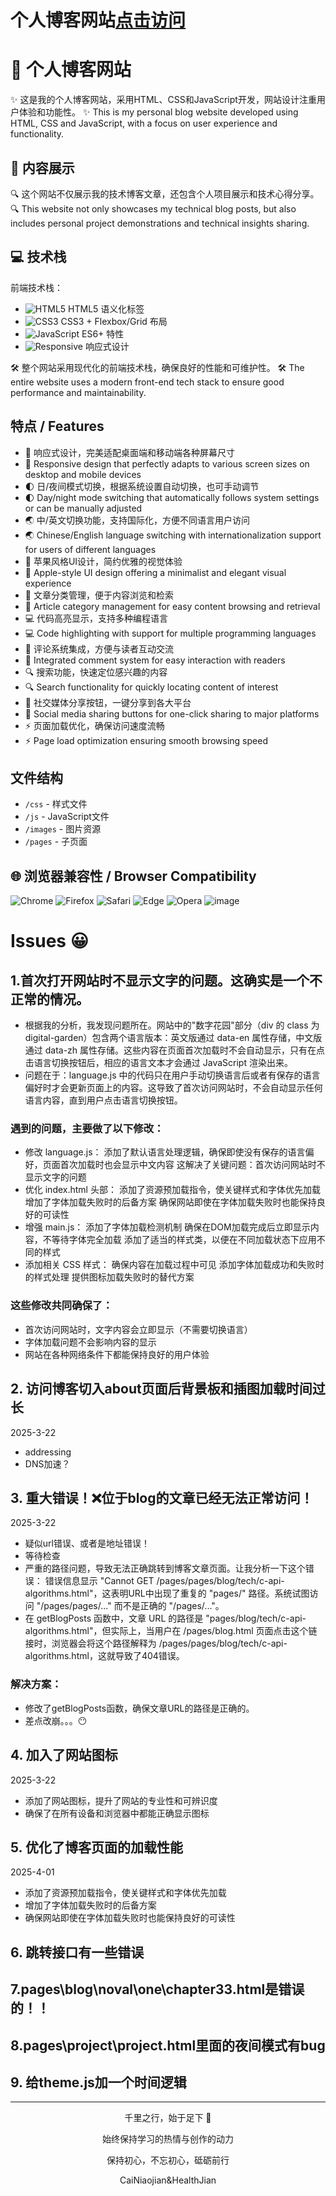 # 个人博客网站[点击访问](https://healthjian.github.io)


# 🚀 个人博客网站

✨ 这是我的个人博客网站，采用HTML、CSS和JavaScript开发，网站设计注重用户体验和功能性。
✨ This is my personal blog website developed using HTML, CSS and JavaScript, with a focus on user experience and functionality.

## 📝 内容展示

🔍 这个网站不仅展示我的技术博客文章，还包含个人项目展示和技术心得分享。
🔍 This website not only showcases my technical blog posts, but also includes personal project demonstrations and technical insights sharing.


## 💻 技术栈

前端技术栈：
- ![HTML5](https://img.shields.io/badge/-HTML5-E34F26?style=flat&logo=html5&logoColor=white) HTML5 语义化标签
- ![CSS3](https://img.shields.io/badge/-CSS3-1572B6?style=flat&logo=css3) CSS3 + Flexbox/Grid 布局
- ![JavaScript](https://img.shields.io/badge/-JavaScript-F7DF1E?style=flat&logo=javascript&logoColor=black) ES6+ 特性
- ![Responsive](https://img.shields.io/badge/-Responsive-5C2D91?style=flat) 响应式设计

🛠️ 整个网站采用现代化的前端技术栈，确保良好的性能和可维护性。
🛠️ The entire website uses a modern front-end tech stack to ensure good performance and maintainability.

## 特点 / Features
- 📱 响应式设计，完美适配桌面端和移动端各种屏幕尺寸
- 📱 Responsive design that perfectly adapts to various screen sizes on desktop and mobile devices
- 🌓 日/夜间模式切换，根据系统设置自动切换，也可手动调节
- 🌓 Day/night mode switching that automatically follows system settings or can be manually adjusted
- 🌏 中/英文切换功能，支持国际化，方便不同语言用户访问
- 🌏 Chinese/English language switching with internationalization support for users of different languages
- 🍎 苹果风格UI设计，简约优雅的视觉体验
- 🍎 Apple-style UI design offering a minimalist and elegant visual experience
- 📂 文章分类管理，便于内容浏览和检索
- 📂 Article category management for easy content browsing and retrieval
- 💻 代码高亮显示，支持多种编程语言
- 💻 Code highlighting with support for multiple programming languages
- 💬 评论系统集成，方便与读者互动交流
- 💬 Integrated comment system for easy interaction with readers
- 🔍 搜索功能，快速定位感兴趣的内容
- 🔍 Search functionality for quickly locating content of interest
- 📢 社交媒体分享按钮，一键分享到各大平台
- 📢 Social media sharing buttons for one-click sharing to major platforms
- ⚡ 页面加载优化，确保访问速度流畅
- ⚡ Page load optimization ensuring smooth browsing speed

## 文件结构
- `/css` - 样式文件
- `/js` - JavaScript文件
- `/images` - 图片资源
- `/pages` - 子页面

## 🌐 浏览器兼容性 / Browser Compatibility

![Chrome](https://img.shields.io/badge/-Chrome-4285F4?style=flat&logo=google-chrome&logoColor=white)
![Firefox](https://img.shields.io/badge/-Firefox-FF7139?style=flat&logo=firefox&logoColor=white) 
![Safari](https://img.shields.io/badge/-Safari-000000?style=flat&logo=safari&logoColor=white)
![Edge](https://img.shields.io/badge/-Edge-0078D7?style=flat&logo=microsoft-edge&logoColor=white)
![Opera](https://img.shields.io/badge/-Opera-FF1B2D?style=flat&logo=opera&logoColor=white)
![image](./images/new_about_background.avif)

# Issues 😀
## 1.首次打开网站时不显示文字的问题。这确实是一个不正常的情况。
- 根据我的分析，我发现问题所在。网站中的"数字花园"部分（div 的 class 为 digital-garden）包含两个语言版本：英文版通过 data-en 属性存储，中文版通过 data-zh 属性存储。这些内容在页面首次加载时不会自动显示，只有在点击语言切换按钮后，相应的语言文本才会通过 JavaScript 渲染出来。
- 问题在于：language.js 中的代码只在用户手动切换语言后或者有保存的语言偏好时才会更新页面上的内容。这导致了首次访问网站时，不会自动显示任何语言内容，直到用户点击语言切换按钮。

### 遇到的问题，主要做了以下修改：
- 修改 language.js：
添加了默认语言处理逻辑，确保即使没有保存的语言偏好，页面首次加载时也会显示中文内容
这解决了关键问题：首次访问网站时不显示文字的问题
- 优化 index.html 头部：
添加了资源预加载指令，使关键样式和字体优先加载
增加了字体加载失败时的后备方案
确保网站即使在字体加载失败时也能保持良好的可读性
- 增强 main.js：
添加了字体加载检测机制
确保在DOM加载完成后立即显示内容，不等待字体完全加载
添加了适当的样式类，以便在不同加载状态下应用不同的样式
- 添加相关 CSS 样式：
确保内容在加载过程中可见
添加字体加载成功和失败时的样式处理
提供图标加载失败时的替代方案
### 这些修改共同确保了：
- 首次访问网站时，文字内容会立即显示（不需要切换语言）
- 字体加载问题不会影响内容的显示
- 网站在各种网络条件下都能保持良好的用户体验

## 2. 访问博客切入about页面后背景板和插图加载时间过长
2025-3-22
- addressing
- DNS加速？

## 3. 重大错误！❌位于blog的文章已经无法正常访问！
2025-3-22
- 疑似url错误、或者是地址错误！
- 等待检查
- 严重的路径问题，导致无法正确跳转到博客文章页面。让我分析一下这个错误：
错误信息显示 "Cannot GET /pages/pages/blog/tech/c-api-algorithms.html"，这表明URL中出现了重复的 "pages/" 路径。系统试图访问 "/pages/pages/..." 而不是正确的 "/pages/..."。
- 在 getBlogPosts 函数中，文章 URL 的路径是 "pages/blog/tech/c-api-algorithms.html"，但实际上，当用户在 /pages/blog.html 页面点击这个链接时，浏览器会将这个路径解释为 /pages/pages/blog/tech/c-api-algorithms.html，这就导致了404错误。

### 解决方案：
- 修改了getBlogPosts函数，确保文章URL的路径是正确的。
- 差点改崩。。。😶

## 4. 加入了网站图标
2025-3-22
- 添加了网站图标，提升了网站的专业性和可辨识度
- 确保了在所有设备和浏览器中都能正确显示图标

## 5. 优化了博客页面的加载性能
2025-4-01
- 添加了资源预加载指令，使关键样式和字体优先加载
- 增加了字体加载失败时的后备方案
- 确保网站即使在字体加载失败时也能保持良好的可读性

## 6. 跳转接口有一些错误
## 7.pages\blog\noval\one\chapter33.html是错误的！！
## 8.pages\project\project.html里面的夜间模式有bug
## 9. 给theme.js加一个时间逻辑
---
<div align="center">
  <p>千里之行，始于足下 👣</p>
  <p>始终保持学习的热情与创作的动力</p>
  <p>保持初心，不忘初心，砥砺前行</p>
  <p>CaiNiaojian&HealthJian</p>
</div>